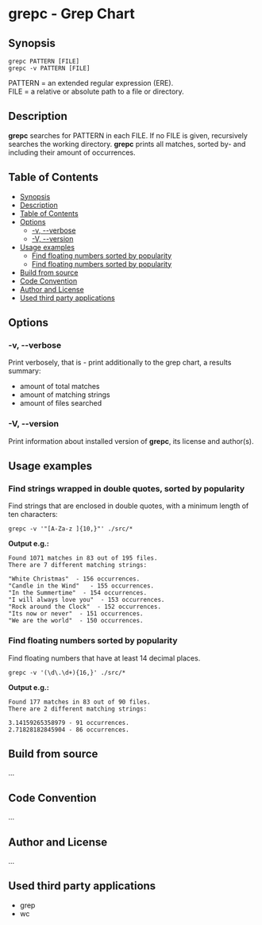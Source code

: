# grepc - Grep Chart

## Synopsis

``grepc PATTERN [FILE]``  
``grepc -v PATTERN [FILE]``

PATTERN = an extended regular expression (ERE).  
FILE = a relative or absolute path to a file or directory.


## Description

**grepc** searches for PATTERN in each FILE. If no FILE is given, recursively 
searches the working directory. **grepc** prints all matches, sorted by- 
and including their amount of occurrences. 


## Table of Contents

* [Synopsis](#synopsis)
* [Description](#description)
* [Table of Contents](#table-of-contents)
* [Options](#options)
  * [-v, --verbose](#-v---verbose)
  * [-V, --version](#-v---version)
* [Usage examples](#usage-examples)
  * [Find floating numbers sorted by popularity](#find-floating-numbers-and-their-popularity)
  * [Find floating numbers sorted by popularity](#find-floating-numbers-and-their-popularity)
* [Build from source](#build-from-source)
* [Code Convention](#code-convention)
* [Author and License](#author-and-license)
* [Used third party applications](#used-third-party-applications)


## Options

### -v, --verbose

Print verbosely, that is - print additionally to the grep chart, 
a results summary:

* amount of total matches
* amount of matching strings
* amount of files searched


### -V, --version

Print information about installed version of **grepc**, its license and 
author(s).


## Usage examples  

### Find strings wrapped in double quotes, sorted by popularity
  
Find strings that are enclosed in double quotes, with a minimum length of ten
characters:

``grepc -v '"[A-Za-z ]{10,}"' ./src/*``  

**Output e.g.:**

```
Found 1071 matches in 83 out of 195 files.
There are 7 different matching strings:

"White Christmas"  - 156 occurrences.
"Candle in the Wind"   - 155 occurrences.
"In the Summertime"  - 154 occurrences.
"I will always love you"  - 153 occurrences.
"Rock around the Clock"  - 152 occurrences.
"Its now or never"  - 151 occurrences.
"We are the world"  - 150 occurrences.
```


### Find floating numbers sorted by popularity  

Find floating numbers that have at least 14 decimal places.

``grepc -v '(\d\.\d+){16,}' ./src/*``

**Output e.g.:**

```
Found 177 matches in 83 out of 90 files.
There are 2 different matching strings:

3.14159265358979 - 91 occurrences.
2.71828182845904 - 86 occurrences.
```


## Build from source

...


## Code Convention

...


## Author and License

...


## Used third party applications

* grep
* wc
